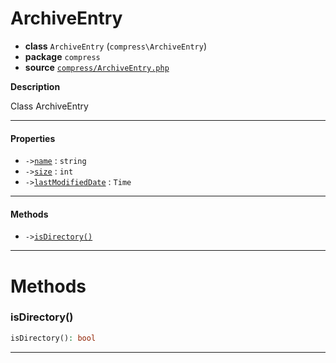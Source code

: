 # ArchiveEntry

- **class** `ArchiveEntry` (`compress\ArchiveEntry`)
- **package** `compress`
- **source** [`compress/ArchiveEntry.php`](./src/main/resources/JPHP-INF/sdk/compress/ArchiveEntry.php)

**Description**

Class ArchiveEntry

---

#### Properties

- `->`[`name`](#prop-name) : `string`
- `->`[`size`](#prop-size) : `int`
- `->`[`lastModifiedDate`](#prop-lastmodifieddate) : `Time`

---

#### Methods

- `->`[`isDirectory()`](#method-isdirectory)

---
# Methods

<a name="method-isdirectory"></a>

### isDirectory()
```php
isDirectory(): bool
```

---
